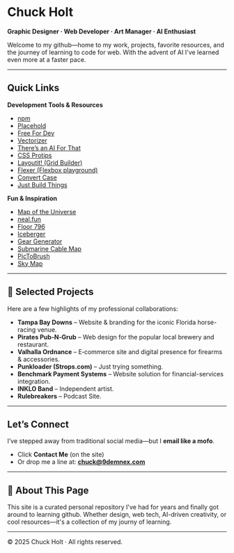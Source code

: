 # Chuck Holt

**Graphic Designer · Web Developer · Art Manager · AI Enthusiast**

Welcome to my github—home to my work, projects, favorite resources, and the journey of learning to code for web. With the advent of AI I've learned even more at a faster pace.

---

## Quick Links

**Development Tools & Resources**
- [npm](https://www.npmjs.com)
- [Placehold](https://placehold.co)
- [Free For Dev](https://github.com/ripienaar/free-for-dev)
- [Vectorizer](https://vectorizer.ai)
- [There’s an AI For That](https://theresanaiforthat.com)
- [CSS Protips](https://github.com/AllThingsSmitty/css-protips)
- [Layoutit! (Grid Builder)](https://grid.layoutit.com)
- [Flexer (Flexbox playground)](https://www.flexer.dev)
- [Convert Case](https://convertcase.net)
- [Just Build Things](https://justbuildthings.com)

**Fun & Inspiration**
- [Map of the Universe](https://mapoftheuniverse.net)
- [neal.fun](https://neal.fun)
- [Floor 796](https://floor796.com)
- [Iceberger](https://joshdata.me)
- [Gear Generator](https://geargenerator.com)
- [Submarine Cable Map](https://www.submarinecablemap.com)
- [PicToBrush](https://www.pictobrush.com)
- [Sky Map](https://www.wikisky.org)

---

## 💼 Selected Projects

Here are a few highlights of my professional collaborations:

- **Tampa Bay Downs** – Website & branding for the iconic Florida horse-racing venue.
- **Pirates Pub‑N‑Grub** – Web design for the popular local brewery and restaurant.
- **Valhalla Ordnance** – E‑commerce site and digital presence for firearms & accessories.
- **Punkloader (Strops.com)** – Just trying something.
- **Benchmark Payment Systems** – Website solution for financial-services integration.
- **INKLO Band** – Independent artist.
- **Rulebreakers** – Podcast Site.

---

## Let’s Connect

I’ve stepped away from traditional social media—but I **email like a mofo**.

- Click **Contact Me** (on the site)  
- Or drop me a line at: **chuck@9demnex.com**

---

## 📌 About This Page

This site is a curated personal repository I've had for years and finally got around to learning github. Whether design, web tech, AI-driven creativity, or cool resources—it's a collection of my journy of learning.

---

© 2025 Chuck Holt · All rights reserved.